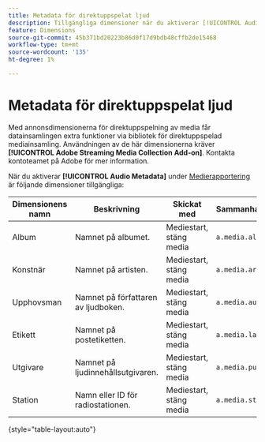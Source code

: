 ```yaml
---
title: Metadata för direktuppspelat ljud
description: Tillgängliga dimensioner när du aktiverar [!UICONTROL Audio Metadata] för en rapportserie.
feature: Dimensions
source-git-commit: 45b371bd20223b86d0f17d9bdb48cffb2de15468
workflow-type: tm+mt
source-wordcount: '135'
ht-degree: 1%

---
```


# Metadata för direktuppspelat ljud

Med annonsdimensionerna för direktuppspelning av media får datainsamlingen extra funktioner via bibliotek för direktuppspelad mediainsamling. Användningen av de här dimensionerna kräver **[!UICONTROL Adobe Streaming Media Collection Add-on]**. Kontakta kontoteamet på Adobe för mer information.

När du aktiverar **[!UICONTROL Audio Metadata]** under [Medierapportering](/help/admin/admin/c-manage-report-suites/c-edit-report-suites/media-management.md) är följande dimensioner tillgängliga:

| Dimensionens namn | Beskrivning | Skickat med | Sammanhangsdatavariabel |
| --- | --- | --- | --- |
| Album | Namnet på albumet. | Mediestart, stäng media | `a.media.album` |
| Konstnär | Namnet på artisten. | Mediestart, stäng media | `a.media.artist` |
| Upphovsman | Namnet på författaren av ljudboken. | Mediestart, stäng media | `a.media.author` |
| Etikett | Namnet på postetiketten. | Mediestart, stäng media | `a.media.label` |
| Utgivare | Namnet på ljudinnehållsutgivaren. | Mediestart, stäng media | `a.media.publisher` |
| Station | Namn eller ID för radiostationen. | Mediestart, stäng media | `a.media.station` |

{style="table-layout:auto"}
